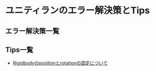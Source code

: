 # ユニティランのエラー解決策とTips

## エラー解決策一覧

## Tips一覧
* [Rigidbodyのpositionとrotationの固定について](./Tips/RigidbodyFreeze/main.md)